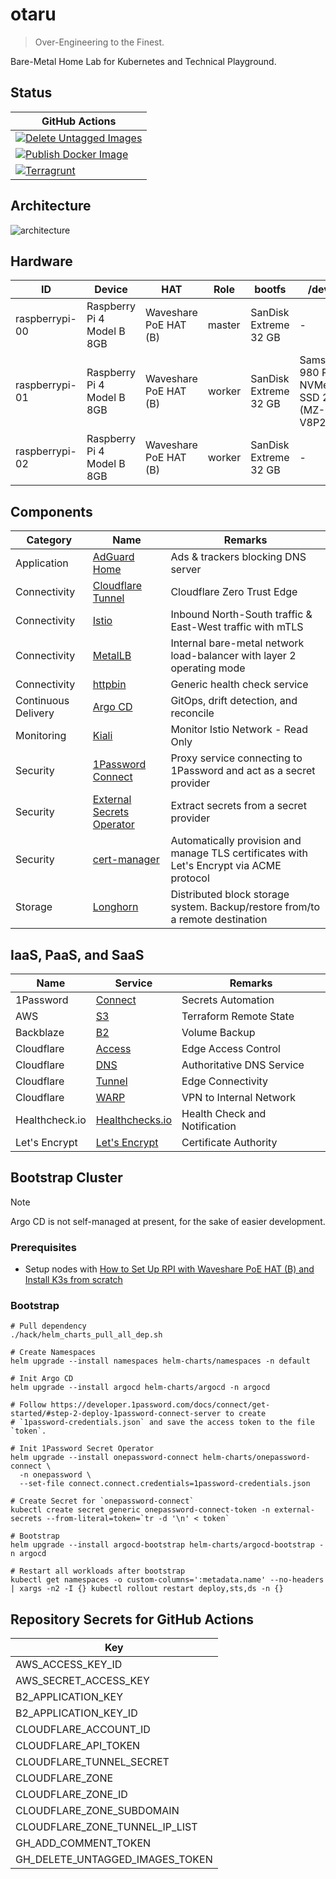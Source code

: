 # otaru

> Over-Engineering to the Finest.

Bare-Metal Home Lab for Kubernetes and Technical Playground.

## Status

| GitHub Actions                                                                                                                                                                                        |
|-------------------------------------------------------------------------------------------------------------------------------------------------------------------------------------------------------|
| [![Delete Untagged Images](https://github.com/siutsin/otaru/actions/workflows/delete-untagged-images.yaml/badge.svg)](https://github.com/siutsin/otaru/actions/workflows/delete-untagged-images.yaml) |
| [![Publish Docker Image](https://github.com/siutsin/otaru/actions/workflows/publish-docker-image.yml/badge.svg)](https://github.com/siutsin/otaru/actions/workflows/publish-docker-image.yml)         |
| [![Terragrunt](https://github.com/siutsin/otaru/actions/workflows/terragrunt.yaml/badge.svg)](https://github.com/siutsin/otaru/actions/workflows/terragrunt.yaml)                                     |

## Architecture

![architecture](https://i.imgur.com/zZpZAF9.png)

## Hardware

| ID             | Device                     | HAT                   | Role   | bootfs                | /dev/sda                                        |
|----------------|----------------------------|-----------------------|--------|-----------------------|-------------------------------------------------|
| raspberrypi-00 | Raspberry Pi 4 Model B 8GB | Waveshare PoE HAT (B) | master | SanDisk Extreme 32 GB | -                                               |
| raspberrypi-01 | Raspberry Pi 4 Model B 8GB | Waveshare PoE HAT (B) | worker | SanDisk Extreme 32 GB | Samsung 980 PRO NVMe™ M.2 SSD 2TB (MZ-V8P2T0BW) |
| raspberrypi-02 | Raspberry Pi 4 Model B 8GB | Waveshare PoE HAT (B) | worker | SanDisk Extreme 32 GB | -                                               |

## Components

| Category            | Name                                                                                                | Remarks                                                                                  |
|---------------------|-----------------------------------------------------------------------------------------------------|------------------------------------------------------------------------------------------|
| Application         | [AdGuard Home](https://github.com/AdguardTeam/AdGuardHome)                                          | Ads & trackers blocking DNS server                                                       |
| Connectivity        | [Cloudflare Tunnel](https://developers.cloudflare.com/cloudflare-one/connections/connect-networks/) | Cloudflare Zero Trust Edge                                                               |
| Connectivity        | [Istio](https://github.com/istio/istio)                                                             | Inbound North-South traffic & East-West traffic with mTLS                                |
| Connectivity        | [MetalLB](https://github.com/metallb/metallb)                                                       | Internal bare-metal network load-balancer with layer 2 operating mode                    |
| Connectivity        | [httpbin](https://github.com/Kong/httpbin)                                                          | Generic health check service                                                             |
| Continuous Delivery | [Argo CD](https://github.com/argoproj/argo-cd)                                                      | GitOps, drift detection, and reconcile                                                   |
| Monitoring          | [Kiali](https://github.com/kiali/kiali)                                                             | Monitor Istio Network - Read Only                                                        |
| Security            | [1Password Connect](https://github.com/1Password/connect)                                           | Proxy service connecting to 1Password and act as a secret provider                       |
| Security            | [External Secrets Operator](https://github.com/external-secrets/external-secrets)                   | Extract secrets from a secret provider                                                   |
| Security            | [cert-manager](https://github.com/cert-manager/cert-manager)                                        | Automatically provision and manage TLS certificates with Let's Encrypt via ACME protocol |
| Storage             | [Longhorn](https://github.com/longhorn/longhorn)                                                    | Distributed block storage system. Backup/restore from/to a remote destination            |

## IaaS, PaaS, and SaaS

| Name           | Service                                                                                    | Remarks                       |
|----------------|--------------------------------------------------------------------------------------------|-------------------------------|
| 1Password      | [Connect](https://developer.1password.com/docs/connect/)                                   | Secrets Automation            |
| AWS            | [S3](https://aws.amazon.com/s3/)                                                           | Terraform Remote State        |
| Backblaze      | [B2](https://www.backblaze.com/cloud-storage)                                              | Volume Backup                 |
| Cloudflare     | [Access](https://developers.cloudflare.com/cloudflare-one/policies/access/)                | Edge Access Control           |
| Cloudflare     | [DNS](https://developers.cloudflare.com/dns/)                                              | Authoritative DNS Service     |
| Cloudflare     | [Tunnel](https://developers.cloudflare.com/cloudflare-one/connections/connect-networks/)   | Edge Connectivity             |
| Cloudflare     | [WARP](https://developers.cloudflare.com/cloudflare-one/connections/connect-devices/warp/) | VPN to Internal Network       |
| Healthcheck.io | [Healthchecks.io](https://healthchecks.io/)                                                | Health Check and Notification |
| Let's Encrypt  | [Let's Encrypt ](https://letsencrypt.org/)                                                 | Certificate Authority         |

## Bootstrap Cluster

> [!NOTE]
> Argo CD is not self-managed at present, for the sake of easier development.

### Prerequisites

- Setup nodes with [How to Set Up RPI with Waveshare PoE HAT (B) and Install K3s from scratch](doc/how_to_set_up_rpi_with_waveshare_poe_hat_b_and_install_k3s_from_scratch.md)

### Bootstrap

```shell
# Pull dependency
./hack/helm_charts_pull_all_dep.sh

# Create Namespaces
helm upgrade --install namespaces helm-charts/namespaces -n default

# Init Argo CD
helm upgrade --install argocd helm-charts/argocd -n argocd

# Follow https://developer.1password.com/docs/connect/get-started/#step-2-deploy-1password-connect-server to create
# `1password-credentials.json` and save the access token to the file `token`.

# Init 1Password Secret Operator
helm upgrade --install onepassword-connect helm-charts/onepassword-connect \
  -n onepassword \
  --set-file connect.connect.credentials=1password-credentials.json

# Create Secret for `onepassword-connect`
kubectl create secret generic onepassword-connect-token -n external-secrets --from-literal=token=`tr -d '\n' < token`

# Bootstrap
helm upgrade --install argocd-bootstrap helm-charts/argocd-bootstrap -n argocd

# Restart all workloads after bootstrap
kubectl get namespaces -o custom-columns=':metadata.name' --no-headers | xargs -n2 -I {} kubectl rollout restart deploy,sts,ds -n {}
```

## Repository Secrets for GitHub Actions

| Key                             |
|---------------------------------|
| AWS_ACCESS_KEY_ID               |
| AWS_SECRET_ACCESS_KEY           |
| B2_APPLICATION_KEY              |
| B2_APPLICATION_KEY_ID           |
| CLOUDFLARE_ACCOUNT_ID           |
| CLOUDFLARE_API_TOKEN            |
| CLOUDFLARE_TUNNEL_SECRET        |
| CLOUDFLARE_ZONE                 |
| CLOUDFLARE_ZONE_ID              |
| CLOUDFLARE_ZONE_SUBDOMAIN       |
| CLOUDFLARE_ZONE_TUNNEL_IP_LIST  |
| GH_ADD_COMMENT_TOKEN            |
| GH_DELETE_UNTAGGED_IMAGES_TOKEN |
